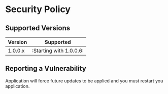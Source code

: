 # Security Policy

## Supported Versions


| Version | Supported                 |
| ------- | ------------------        |
| 1.0.0.x   | :Starting with 1.0.0.6: |
 

## Reporting a Vulnerability

Application will force future updates to be applied and you must restart you application.
